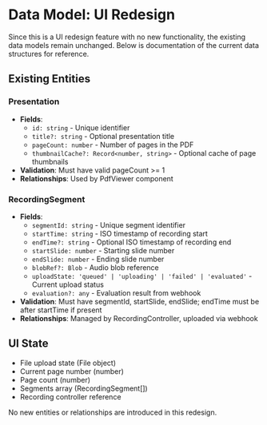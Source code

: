 # Data Model: UI Redesign

Since this is a UI redesign feature with no new functionality, the existing data models remain unchanged. Below is documentation of the current data structures for reference.

## Existing Entities

### Presentation
- **Fields**:
  - `id: string` - Unique identifier
  - `title?: string` - Optional presentation title
  - `pageCount: number` - Number of pages in the PDF
  - `thumbnailCache?: Record<number, string>` - Optional cache of page thumbnails
- **Validation**: Must have valid pageCount >= 1
- **Relationships**: Used by PdfViewer component

### RecordingSegment
- **Fields**:
  - `segmentId: string` - Unique segment identifier
  - `startTime: string` - ISO timestamp of recording start
  - `endTime?: string` - Optional ISO timestamp of recording end
  - `startSlide: number` - Starting slide number
  - `endSlide: number` - Ending slide number
  - `blobRef?: Blob` - Audio blob reference
  - `uploadState: 'queued' | 'uploading' | 'failed' | 'evaluated'` - Current upload status
  - `evaluation?: any` - Evaluation result from webhook
- **Validation**: Must have segmentId, startSlide, endSlide; endTime must be after startTime if present
- **Relationships**: Managed by RecordingController, uploaded via webhook

## UI State
- File upload state (File object)
- Current page number (number)
- Page count (number)
- Segments array (RecordingSegment[])
- Recording controller reference

No new entities or relationships are introduced in this redesign.